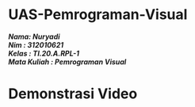 # UAS-Pemrograman-Visual

**_Nama: Nuryadi_** <br/>
**_Nim : 312010621_** <br/>
**_Kelas : TI.20.A.RPL-1_** <br/>
**_Mata Kuliah : Pemrograman Visual_** <br/>

# Demonstrasi Video
